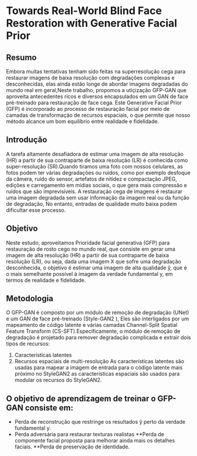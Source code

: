 # Towards Real-World Blind Face Restoration with Generative Facial Prior
## Resumo
Embora muitas tentativas tenham sido feitas na superresolução cega para restaurar imagens de baixa resolução com degradações complexas e desconhecidas, elas ainda estão longe de abordar imagens degradadas do mundo real em geral,Neste trabalho, propomos a utiçização GFP-GAN que aproveita antecedentes ricos e diversos encapsulados em um GAN de face pré-treinado para restauração de face cega. Este Generative Facial Prior (GFP) é incorporado ao processo de restauração
facial por meio de camadas de transformação de recursos espaciais, o que permite que nosso método alcance um bom equilíbrio entre
realidade e fidelidade.  
## Introdução
A tarefa altamente desafiadora de estimar uma imagem de alta resolução (HR) a partir de sua contraparte de baixa resolução (LR) é conhecida como super-resolução (SR).Quando tiramos uma foto com nossos celulares, as fotos podem ter várias degradações ou ruidos, como por exemplo desfoque da câmera, ruído do sensor, artefatos de nitidez e compactação JPEG, edições e carregamento em  mídias sociais, o que gera mais compressão e ruídos que são imprevisíveis. A  restauração cega de imagens é restaurar uma imagem degradada sem usar informação da imagem real ou da função de degradação, No entanto, entradas de qualidade muito baixa podem dificultar esse processo.

## Objetivo
Neste estudo, aproveitamos Prioridade facial generativa (GFP) para restauração de rosto cego no mundo real, que consiste em gerar uma imagem de alta resolução (HR) a partir de sua contraparte de baixa resolução (LR), ou seja, dada uma imagem X que sofre uma degradação desconhecida, o objetivo é estimar uma imagem de alta qualidade ŷ, que é o mais semelhante possível à imagem da verdade fundamental y, em termos de realidade e fidelidade.
## Metodologia
O GFP-GAN é composto por um módulo de remoção de degradação (UNet) e um GAN de face pré-treinado (Style-GAN2 ), Eles são interligados por um mapeamento de código latente e várias camadas Channel-Split Spatial Feature Transform (CS-SFT).Especificamente, o módulo de remoção de degradação é projetado para remover degradação complicada e extrair dois tipos de recursos:
1. Características latentes
2. Recursos espaciais de multi-resolução
As características latentes são usadas para mapear a imagem de entrada para o código latente mais próximo no StyleGAN2  as  características espaciais  são usados para modular os recursos do StyleGAN2.
## O objetivo de aprendizagem de treinar o GFP-GAN consiste em: 
* Perda de reconstrução que restringe os resultados ŷ perto da verdade fundamental y.
* Perda adversária para restaurar texturas realistas
**Perda de componente facial proposta para melhorar ainda mais os detalhes faciais.
**Perda de preservação de identidade.

